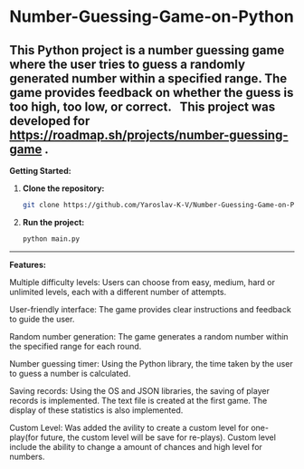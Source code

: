 # Number-Guessing-Game-on-Python

This Python project is a number guessing game where the user tries to guess a randomly generated number within a specified range. The game provides feedback on whether the guess is too high, too low, or correct.   
This project was developed for https://roadmap.sh/projects/number-guessing-game .
---
**Getting Started:**

1. **Clone the repository:**
   ```bash
   git clone https://github.com/Yaroslav-K-V/Number-Guessing-Game-on-Python
   
2. **Run the project:**

   ```bash
   python main.py

***
**Features:**

Multiple difficulty levels: Users can choose from easy, medium, hard or unlimited levels, each with a different number of attempts.

User-friendly interface: The game provides clear instructions and feedback to guide the user.

Random number generation: The game generates a random number within the specified range for each round.

Number guessing timer: Using the Python library, the time taken by the user to guess a number is calculated.

Saving records: Using the OS and JSON libraries, the saving of player records is implemented. The text file is created at the first game. The display of these statistics is also implemented.

Custom Level: Was added the avility to create a custom level for one-play(for future, the custom level will be save for re-plays). Custom level include the ability to change a amount of chances and high level for numbers.
